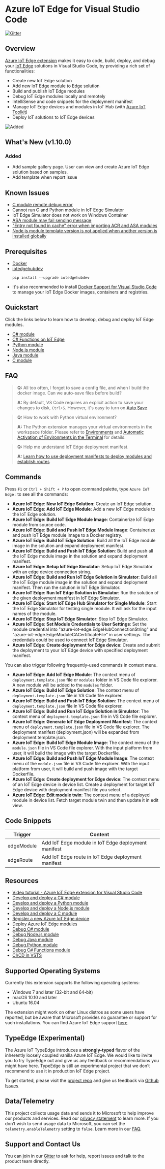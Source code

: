 # Azure IoT Edge for Visual Studio Code
[![Gitter](https://img.shields.io/badge/chat-on%20gitter-blue.svg)](https://gitter.im/Microsoft/vscode-azure-iot-edge)

## Overview
[Azure IoT Edge extension](https://marketplace.visualstudio.com/items?itemName=vsciot-vscode.azure-iot-edge) makes it easy to code, build, deploy, and debug your [IoT Edge](https://docs.microsoft.com/azure/iot-edge/how-iot-edge-works) solutions in Visual Studio Code, by providing a rich set of functionalities:

- Create new IoT Edge solution
- Add new IoT Edge module to Edge solution
- Build and publish IoT Edge modules
- Debug IoT Edge modules locally and remotely
- IntelliSense and code snippets for the deployment manifest
- Manage IoT Edge devices and modules in IoT Hub (with [Azure IoT Toolkit](https://marketplace.visualstudio.com/items?itemName=vsciot-vscode.azure-iot-toolkit))
- Deploy IoT solutions to IoT Edge devices


![Added](images/multipleplatform.gif)

## What's New (v1.10.0)
### Added
* Add sample gallery page. User can view and create Azure IoT Edge solution based on samples.
* Add template when report issue

## Known Issues
* [C module remote debug error](https://github.com/Microsoft/vscode-azure-iot-edge/issues/283)
* Cannot run C and Python module in IoT Edge Simulator
* IoT Edge Simulator does not work on Windows Container
* [ASA module may fail sending message](https://github.com/Microsoft/vscode-azure-iot-edge/issues/213)
* ["Entry not found in cache" error when importing ACR and ASA modules](https://github.com/Microsoft/vscode-azure-iot-edge/issues/161)
* [Node.js module template version is not applied when another version is installed globally](https://github.com/Microsoft/vscode-azure-iot-edge/issues/340)

## Prerequisites

- [Docker](https://www.docker.com/)
- [iotedgehubdev](https://pypi.org/project/iotedgehubdev/)
    ```
    pip install --upgrade iotedgehubdev
    ```
- It's also recommended to install [Docker Support for Visual Studio Code](https://marketplace.visualstudio.com/items?itemName=PeterJausovec.vscode-docker) to manage your IoT Edge Docker images, containers and registries. 

## Quickstart
Click the links below to learn how to develop, debug and deploy IoT Edge modules.

- [C# module](https://docs.microsoft.com/azure/iot-edge/tutorial-csharp-module)
- [C# Functions on IoT Edge](https://docs.microsoft.com/azure/iot-edge/tutorial-deploy-function)
- [Python module](https://docs.microsoft.com/azure/iot-edge/tutorial-python-module)
- [Node.js module](https://docs.microsoft.com/azure/iot-edge/tutorial-node-module)
- [Java module](https://docs.microsoft.com/azure/iot-edge/tutorial-java-module)
- [C module](https://docs.microsoft.com/azure/iot-edge/tutorial-c-module)

## FAQ

> **Q:** All too often, I forget to save a config file, and when I build the docker image. Can we auto-save files before build?
>
> **A:** By default, VS Code requires an explicit action to save your changes to disk, `Ctrl+S`. However, it's easy to turn on [Auto Save](https://code.visualstudio.com/docs/editor/codebasics#_save-auto-save)


> **Q:** How to work with Python virtual environment?
>
> **A:** The Python extension manages your virtual environments in the workspace folder. Please refer to [Environments](https://code.visualstudio.com/docs/languages/python#_environments) and [Automatic Activation of Environments in the Terminal](https://blogs.msdn.microsoft.com/pythonengineering/2018/10/09/python-in-visual-studio-code-september-2018-release/) for details.


> **Q:** Help me understand IoT Edge deployment manifest.
>
> **A:** [Learn how to use deployment manifests to deploy modules and establish routes](https://docs.microsoft.com/azure/iot-edge/module-composition)

## Commands

Press `F1` or `Ctrl + Shift + P` to open command palette, type `Azure IoT Edge:` to see all the commands:
- **Azure IoT Edge: New IoT Edge Solution**: Create an IoT Edge solution.
- **Azure IoT Edge: Add IoT Edge Module**: Add a new IoT Edge module to the IoT Edge solution.
- **Azure IoT Edge: Build IoT Edge Module Image**: Containerize IoT Edge module from source code. 
- **Azure IoT Edge: Build and Push IoT Edge Module Image**: Containerize and push IoT Edge module image to a Docker registry.
- **Azure IoT Edge: Build IoT Edge Solution**: Build all the IoT Edge module image in the solution and expand deployment manifest. 
- **Azure IoT Edge: Build and Push IoT Edge Solution**: Build and push all the IoT Edge module image in the solution and expand deployment manifest.
- **Azure IoT Edge: Setup IoT Edge Simulator**: Setup IoT Edge Simulator with an edge device connection string.
- **Azure IoT Edge: Build and Run IoT Edge Solution in Simulator**: Build all the IoT Edge module image in the solution and expand deployment manifest. Then run the solution in IoT Edge Simulator.
- **Azure IoT Edge: Run IoT Edge Solution in Simulator**: Run the solution of the given deployment manifest in IoT Edge Simulator.
- **Azure IoT Edge: Start IoT Edge Hub Simulator for Single Module**: Start the IoT Edge Simulator for testing single module. It will ask for the input names of the module.
- **Azure IoT Edge: Stop IoT Edge Simulator**: Stop IoT Edge Simulator.
- **Azure IoT Edge: Set Module Credentials to User Settings**: Set the module credential into "azure-iot-edge.EdgeHubConnectionString" and "azure-iot-edge.EdgeModuleCACertificateFile" in user settings. The credentials could be used to connect IoT Edge Simulator.
- **Azure IoT Edge: Create deployment for Edge device**: Create and submit the deployment to your IoT Edge device with specified deployment manifest. 

You can also trigger following frequently-used commands in context menu.
- **Azure IoT Edge: Add IoT Edge Module**: The context menu of `deployment.template.json` file or `modules` folder in VS Code file explorer. A new module will be added to the `modules` folder.
- **Azure IoT Edge: Build IoT Edge Solution**: The context menu of `deployment.template.json` file in VS Code file explorer.
- **Azure IoT Edge: Build and Push IoT Edge Solution**: The context menu of `deployment.template.json` file in VS Code file explorer.
- **Azure IoT Edge: Build and Run IoT Edge Solution in Simulator**: The context menu of `deployment.template.json` file in VS Code file explorer.
- **Azure IoT Edge: Generate IoT Edge Deployment Manifest**: The context menu of `deployment.template.json` file in VS Code file explorer. The deployment manifest (deployment.json) will be expanded from deployment.template.json.
- **Azure IoT Edge: Build IoT Edge Module Image**: The context menu of the `module.json` file in VS Code file explorer. With the input platform from user, it will build the image with the target Dockerfile.
- **Azure IoT Edge: Build and Push IoT Edge Module Image**: The context menu of the `module.json` file in VS Code file explorer. With the input platform from user, it will build and push image with the target Dockerfile.
- **Azure IoT Edge: Create deployment for Edge device**: The context menu of an IoT Edge device in device list. Create a deployment for target IoT Edge device with deployment manifest file you select.
- **Azure IoT Edge: Edit module twin**: The context menu of a deployed module in device list. Fetch target module twin and then update it in edit view. 

## Code Snippets

| Trigger | Content |
| ---- | ---- |
| edgeModule | Add IoT Edge module in IoT Edge deployment manifest |
| edgeRoute | Add IoT Edge route in IoT Edge deployment manifest |

## Resources
- [Video tutorial - Azure IoT Edge extension for Visual Studio Code](https://channel9.msdn.com/Shows/Internet-of-Things-Show/Azure-IoT-Edge-extension-for-Visual-Studio-Code)
- [Develop and deploy a C# module](https://docs.microsoft.com/azure/iot-edge/tutorial-csharp-module)
- [Develop and deploy a Python module](https://docs.microsoft.com/azure/iot-edge/tutorial-python-module)
- [Develop and deploy a Node.js module](https://docs.microsoft.com/azure/iot-edge/tutorial-node-module)
- [Develop and deploy a C module](https://docs.microsoft.com/azure/iot-edge/tutorial-c-module)
- [Register a new Azure IoT Edge device](https://docs.microsoft.com/en-us/azure/iot-edge/how-to-register-device-vscode)
- [Deploy Azure IoT Edge modules](https://docs.microsoft.com/azure/iot-edge/how-to-deploy-modules-vscode)
- [Debug C# module](https://docs.microsoft.com/azure/iot-edge/how-to-develop-csharp-module)
- [Debug Node.js module](https://docs.microsoft.com/azure/iot-edge/how-to-develop-node-module)
- [Debug Java module](https://docs.microsoft.com/azure/iot-edge/how-to-develop-java-module)
- [Debug Python module](https://docs.microsoft.com/azure/iot-edge/how-to-develop-python-module)
- [Debug C# Functions module](https://docs.microsoft.com/azure/iot-edge/how-to-develop-csharp-function)
- [CI/CD in VSTS](https://docs.microsoft.com/azure/iot-edge/how-to-ci-cd)

## Supported Operating Systems
Currently this extension supports the following operating systems:
- Windows 7 and later (32-bit and 64-bit)
- macOS 10.10 and later
- Ubuntu 16.04

The extension might work on other Linux distros as some users have reported, but be aware that Microsoft provides no guarantee or support for such installations.
You can find Azure IoT Edge support [here](https://docs.microsoft.com/azure/iot-edge/support).

## TypeEdge (Experimental)
The Azure IoT TypeEdge introduces a **strongly-typed** flavor of the inherently loosely coupled vanilla Azure IoT Edge. We would like to invite you to try TypeEdge out and give us any feedback or recommendations you might have here. TypeEdge is still an experimental project that we don’t recommend to use it in production IoT Edge project.

To get started, please visit the [project repo](https://aka.ms/typeedge) and give us feedback via [Github Issues](https://github.com/Azure/TypeEdge/issues).

## Data/Telemetry
This project collects usage data and sends it to Microsoft to help improve our products and services. Read our [privacy statement](http://go.microsoft.com/fwlink/?LinkId=521839) to learn more. 
If you don’t wish to send usage data to Microsoft, you can set the `telemetry.enableTelemetry` setting to `false`. Learn more in our [FAQ](https://code.visualstudio.com/docs/supporting/faq#_how-to-disable-telemetry-reporting).

## Support and Contact Us
You can join in our [Gitter](https://gitter.im/Microsoft/vscode-azure-iot-edge) to ask for help, report issues and talk to the product team directly.
